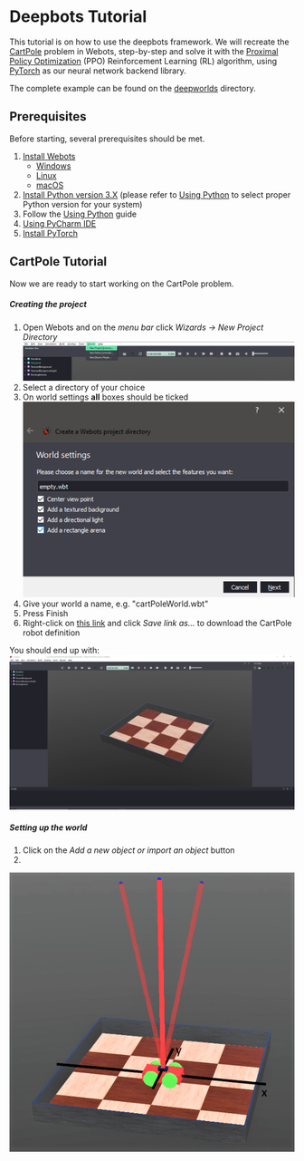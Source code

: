# Deepbots Tutorial

This tutorial is on how to use the deepbots framework. We will recreate the 
[CartPole](https://gym.openai.com/envs/CartPole-v0/) problem in Webots, step-by-step and solve it with the 
[Proximal Policy Optimization](https://openai.com/blog/openai-baselines-ppo/) (PPO) Reinforcement Learning (RL) 
algorithm, using [PyTorch](https://pytorch.org/) as our neural network backend library.

The complete example can be found on the [deepworlds](https://github.com/aidudezzz/deepworlds/) directory. 


## Prerequisites

Before starting, several prerequisites should be met.

1. [Install Webots](https://cyberbotics.com/doc/guide/installing-webots)
    - [Windows](https://cyberbotics.com/doc/guide/installation-procedure#installation-on-windows)
    - [Linux](https://cyberbotics.com/doc/guide/installation-procedure#installation-on-linux)
    - [macOS](https://cyberbotics.com/doc/guide/installation-procedure#installation-on-macos)
2. [Install Python version 3.X](https://www.python.org/downloads/) (please refer to 
[Using Python](https://cyberbotics.com/doc/guide/using-python) to select proper Python version for your system) 
3. Follow the [Using Python](https://cyberbotics.com/doc/guide/using-python) guide
4. [Using PyCharm IDE](https://cyberbotics.com/doc/guide/using-your-ide#pycharm)
5. [Install PyTorch](https://pytorch.org/get-started/locally/)

## CartPole Tutorial
Now we are ready to start working on the CartPole problem.

##### Creating the project  
1. Open Webots and on the *menu bar* click *Wizards -> New Project Directory* 
    ![New project menu option](/images/newProjectMenuScreenshot.png)
2. Select a directory of your choice
3. On world settings **all** boxes should be ticked
    ![World settings](/images/worldSettingsScreenshot.png)
4. Give your world a name, e.g. "cartPoleWorld.wbt"
5. Press Finish
6. Right-click on [this link](/CartPoleRobot.wbo) and click *Save link as...* to download the CartPole robot definition

You should end up with: 
![Project created](/images/projectCreatedScreenshot.png)

##### Setting up the world
1. Click on the *Add a new object or import an object* button
2. 
![cartpole axis](/images/cartPoleWorldAxes.png)
